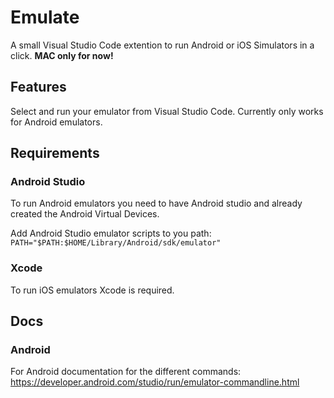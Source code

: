 # Emulate

A small Visual Studio Code extention to run Android or iOS Simulators in a click.
**MAC only for now!**

## Features

Select and run your emulator from Visual Studio Code.
Currently only works for Android emulators.

## Requirements

### Android Studio

To run Android emulators you need to have Android studio and already created the Android Virtual Devices.

Add Android Studio emulator scripts to you path:
`PATH="$PATH:$HOME/Library/Android/sdk/emulator"`

### Xcode

To run iOS emulators Xcode is required.

## Docs

### Android

For Android documentation for the different commands:
https://developer.android.com/studio/run/emulator-commandline.html
